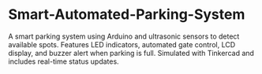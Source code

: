 # Smart-Automated-Parking-System
A smart parking system using Arduino and ultrasonic sensors to detect available spots. Features LED indicators, automated gate control, LCD display, and buzzer alert when parking is full. Simulated with Tinkercad and includes real-time status updates.
